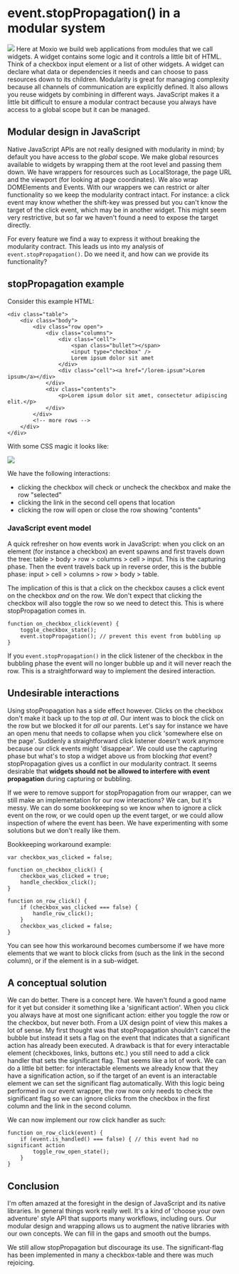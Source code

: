<h1>event.stopPropagation() in a modular system</h1>

![](https://www.moxio.com/documents/gfx/page_images/blog.header_1.png)
Here at Moxio we build web applications from modules that we call widgets. A widget contains some logic and it controls a little bit of HTML. Think of a checkbox input element or a list of other widgets. A widget can declare what data or dependencies it needs and can choose to pass resources down to its children. Modularity is great for managing complexity because all channels of communication are explicitly defined. It also allows you reuse widgets by combining in different ways. JavaScript makes it a little bit difficult to ensure a modular contract because you always have access to a global scope but it can be managed.

Modular design in JavaScript
----------------------------

Native JavaScript APIs are not really designed with modularity in mind; by default you have access to the _global_ scope. We make global resources available to widgets by wrapping them at the root level and passing them down. We have wrappers for resources such as LocalStorage, the page URL and the viewport (for looking at page coordinates). We also wrap DOMElements and Events. With our wrappers we can restrict or alter functionality so we keep the modularity contract intact. For instance: a click event may know whether the shift-key was pressed but you can't know the target of the click event, which may be in another widget. This might seem very restrictive, but so far we haven't found a need to expose the target directly.

For every feature we find a way to express it without breaking the modularity contract. This leads us into my analysis of `event.stopPropagation()`. Do we need it, and how can we provide its functionality?

stopPropagation example
-----------------------

Consider this example HTML:

    <div class="table">
    	<div class="body">
    		<div class="row open">
    			<div class="columns">
    				<div class="cell">
    					<span class="bullet"></span>
    					<input type="checkbox" />
    					Lorem ipsum dolor sit amet
    				</div>
    				<div class="cell"><a href="/lorem-ipsum">Lorem ipsum</a></div>
    			</div>
    			<div class="contents">
    				<p>Lorem ipsum dolor sit amet, consectetur adipiscing elit.</p>
    			</div>
    		</div>
    		<!-- more rows -->
    	</div>
    </div>

With some CSS magic it looks like:

![](/documents/gfx/blog.stoppropagation.png)

We have the following interactions:

*   clicking the checkbox will check or uncheck the checkbox and make the row "selected"
*   clicking the link in the second cell opens that location
*   clicking the row will open or close the row showing "contents"

### JavaScript event model

A quick refresher on how events work in JavaScript: when you click on an element (for instance a checkbox) an event spawns and first travels down the tree: table > body > row > columns > cell > input. This is the capturing phase. Then the event travels back up in reverse order, this is the bubble phase: input > cell > columns > row > body > table.

The implication of this is that a click on the checkbox causes a click event on the checkbox _and_ on the row. We don't expect that clicking the checkbox will also toggle the row so we need to detect this. This is where stopPropagation comes in.

    function on_checkbox_click(event) {
    	toggle_checkbox_state();
    	event.stopPropagation(); // prevent this event from bubbling up
    }

If you `event.stopPropagation()` in the click listener of the checkbox in the bubbling phase the event will no longer bubble up and it will never reach the row. This is a straightforward way to implement the desired interaction.

Undesirable interactions
------------------------

Using stopPropagation has a side effect however. Clicks on the checkbox don't make it back up to the top _at all_. Our intent was to block the click on the row but we blocked it for _all_ our parents. Let's say for instance we have an open menu that needs to collapse when you click 'somewhere else on the page'. Suddenly a straightforward click listener doesn't work anymore because our click events might 'disappear'. We could use the capturing phase but what's to stop a widget above us from blocking _that_ event? stopPropagation gives us a conflict in our modularity contract. It seems desirable that **widgets should not be allowed to interfere with event propagation** during capturing or bubbling.

If we were to remove support for stopPropagation from our wrapper, can we still make an implementation for our row interactions? We can, but it's messy. We can do some bookkeeping so we know when to ignore a click event on the row, or we could open up the event target, or we could allow inspection of where the event has been. We have experimenting with some solutions but we don't really like them.

Bookkeeping workaround example:

    var checkbox_was_clicked = false;
    
    function on_checkbox_click() {
    	checkbox_was_clicked = true;
    	handle_checkbox_click();
    }
    
    function on_row_click() {
    	if (checkbox_was_clicked === false) {
    		handle_row_click();
    	}
    	checkbox_was_clicked = false;
    }

You can see how this workaround becomes cumbersome if we have more elements that we want to block clicks from (such as the link in the second column), or if the element is in a sub-widget.

A conceptual solution
---------------------

We can do better. There is a concept here. We haven't found a good name for it yet but consider it something like a 'significant action'. When you click you always have at most one significant action: either you toggle the row or the checkbox, but never both. From a UX design point of view this makes a lot of sense. My first thought was that stopPropagation shouldn't cancel the bubble but instead it sets a flag on the event that indicates that a significant action has already been executed. A drawback is that for every interactable element (checkboxes, links, buttons etc.) you still need to add a click handler that sets the significant flag. That seems like a lot of work. We can do a little bit better: for interactable elements we already know that they have a signification action, so if the target of an event is an interactable element we can set the significant flag automatically. With this logic being performed in our event wrapper, the row now only needs to check the significant flag so we can ignore clicks from the checkbox in the first column and the link in the second column.

We can now implement our row click handler as such:

    function on_row_click(event) {
    	if (event.is_handled() === false) { // this event had no significant action
    		toggle_row_open_state();
    	}
    }

Conclusion
----------

I'm often amazed at the foresight in the design of JavaScript and its native libraries. In general things work really well. It's a kind of 'choose your own adventure' style API that supports many workflows, including ours. Our modular design and wrapping allows us to augment the native libraries with our own concepts. We can fill in the gaps and smooth out the bumps.

We still allow stopPropagation but discourage its use. The significant-flag has been implemented in many a checkbox-table and there was much rejoicing.
